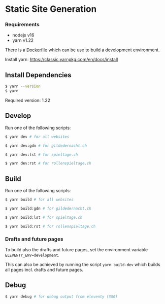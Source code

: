 # Static Site Generation

### Requirements

* nodejs v16
* yarn v1.22

There is a [Dockerfile](https://github.com/gilde-der-nacht/website/blob/theme-crimson/.devcontainer/Dockerfile) which can be use to build a development environment.

Install yarn: https://classic.yarnpkg.com/en/docs/install

## Install Dependencies

```sh
$ yarn --version
$ yarn
```

Required version: 1.22

## Develop

Run one of the following scripts:

```sh
$ yarn dev # for all websites

$ yarn dev:gdn # for gildedernacht.ch

$ yarn dev:lst # for spieltage.ch

$ yarn dev:rst # for rollenspieltage.ch
```

## Build

Run one of the following scripts:

```sh
$ yarn build # for all websites

$ yarn build:gdn # for gildedernacht.ch

$ yarn build:lst # for spieltage.ch

$ yarn build:rst # for rollenspieltage.ch
```

### Drafts and future pages

To build also the drafts and future pages, set the environment variable `ELEVENTY_ENV=development`.

This can also be achieved by running the script `yarn build-dev` which builds all pages incl. drafts and future pages.

## Debug

```sh
$ yarn debug # for debug output from eleventy (SSG)
```
